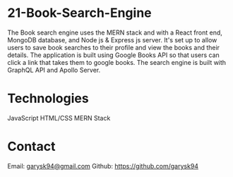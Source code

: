 # 21-Book-Search-Engine
The Book search engine uses the MERN stack and with a React front end, MongoDB database, and Node js & Express js server. It's set up to allow users to save book searches to their profile and view the books and their details. The application is built using Google Books API so that users can click a link that takes them to google books. The search engine is built with GraphQL API and Apollo Server.

# Technologies
JavaScript
HTML/CSS
MERN Stack

# Contact 
Email: garysk94@gmail.com 
Github: https://github.com/garysk94
